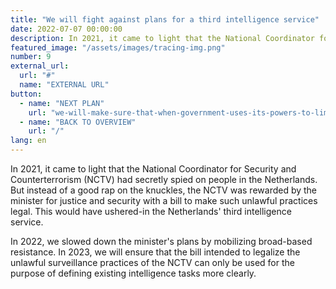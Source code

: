 ```yaml
---
title: "We will fight against plans for a third intelligence service"
date: 2022-07-07 00:00:00
description: In 2021, it came to light that the National Coordinator for Security and Counterterrorism (NCTV) had secretly spied on people in the Netherlands.
featured_image: "/assets/images/tracing-img.png"
number: 9
external_url:
  url: "#"
  name: "EXTERNAL URL"
button:
  - name: "NEXT PLAN"
    url: "we-will-make-sure-that-when-government-uses-its-powers-to-limit-freedom-of-expression-it-does-so-responsibly"
  - name: "BACK TO OVERVIEW"
    url: "/"
lang: en
---
```


In 2021, it came to light that the National Coordinator for Security and Counterterrorism (NCTV) had secretly spied on people in the Netherlands. But instead of a good rap on the knuckles, the NCTV was rewarded by the minister for justice and security with a bill to make such unlawful practices legal. This would have ushered-in the Netherlands' third intelligence service.

In 2022, we slowed down the minister's plans by mobilizing broad-based resistance. In 2023, we will ensure that the bill intended to legalize the unlawful surveillance practices of the NCTV can only be used for the purpose of defining existing intelligence tasks more clearly.